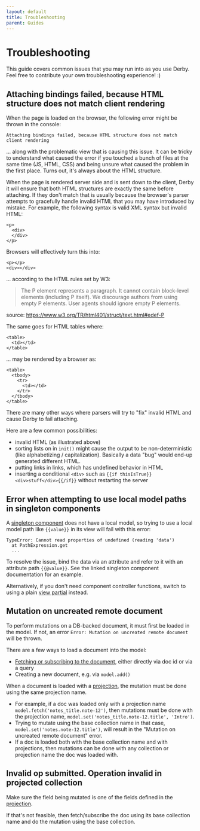 ```yaml
---
layout: default
title: Troubleshooting
parent: Guides
---
```


# Troubleshooting

This guide covers common issues that you may run into as you use Derby. Feel free to contribute your own troubleshooting experience! :)

## Attaching bindings failed, because HTML structure does not match client rendering

When the page is loaded on the browser, the following error might be thrown in the console:

```
Attaching bindings failed, because HTML structure does not match client rendering
```

... along with the problematic view that is causing this issue. It can be tricky to understand what caused the error if you touched a bunch of files at the same time (JS, HTML, CSS) and being unsure what caused the problem in the first place. Turns out, it's always about the HTML structure.

When the page is rendered server side and is sent down to the client, Derby it will ensure that both HTML structures are exactly the same before attaching. If they don't match that is usually because the browser's parser attempts to gracefully handle invalid HTML that you may have introduced by mistake. For example, the following syntax is valid XML syntax but invalid HTML:

```jinja
<p>
  <div>
  </div>
</p>
```

Browsers will effectively turn this into:

```jinja
<p></p>
<div></div>
```

... according to the HTML rules set by W3:

> The P element represents a paragraph. It cannot contain block-level elements (including P itself). We discourage authors from using empty P elements. User agents should ignore empty P elements.

source: https://www.w3.org/TR/html401/struct/text.html#edef-P

The same goes for HTML tables where:

```jinja
<table>
  <td></td>
</table>
```

... may be rendered by a browser as:

```jinja
<table>
  <tbody>
    <tr>
      <td></td>
    </tr>
  </tbody>
</table>
```

There are many other ways where parsers will try to "fix" invalid HTML and cause Derby to fail attaching.

Here are a few common possibilities:
* invalid HTML (as illustrated above)
* sorting lists on in `init()` might cause the output to be non-deterministic (like alphabetizing / capitalization). Basically a data "bug" would end-up generated different HTML.
* putting links in links, which has undefined behavior in HTML
* inserting a conditional `<div>` such as `{{if thisIsTrue}}<div>stuff</div>{{/if}}` without restarting the server

## Error when attempting to use local model paths in singleton components

A [singleton component](../components/lifecycle#singleton-stateless-components) does not have a local model, so trying to use a local model path like `{{value}}` in its view will fail with this error:

```
TypeError: Cannot read properties of undefined (reading 'data')
  at PathExpression.get
  ...
```

To resolve the issue, bind the data via an attribute and refer to it with an attribute path `{{@value}}`. See the linked singleton component documentation for an example.

Alternatively, if you don't need component controller functions, switch to using a plain [view partial](../components/view-partials) instead.

## Mutation on uncreated remote document

To perform mutations on a DB-backed document, it must first be loaded in the model. If not, an error `Error: Mutation on uncreated remote document` will be thrown.

There are a few ways to load a document into the model:
- [Fetching or subscribing to the document](../models/backends#loading-data-into-a-model), either directly via doc id or via a query
- Creating a new document, e.g. via `model.add()`

When a document is loaded with a [projection](https://share.github.io/sharedb/projections), the mutation must be done using the same projection name.
- For example, if a doc was loaded only with a projection name `model.fetch('notes_title.note-12')`, then mutations must be done with the projection name, `model.set('notes_title.note-12.title', 'Intro')`.
- Trying to mutate using the base collection name in that case, `model.set('notes.note-12.title')`, will result in the "Mutation on uncreated remote document" error.
- If a doc is loaded both with the base collection name and with projections, then mutations can be done with any collection or projection name the doc was loaded with.

## Invalid op submitted. Operation invalid in projected collection

Make sure the field being mutated is one of the fields defined in the [projection](https://share.github.io/sharedb/projections).

If that's not feasible, then fetch/subscribe the doc using its base collection name and do the mutation using the base collection.
